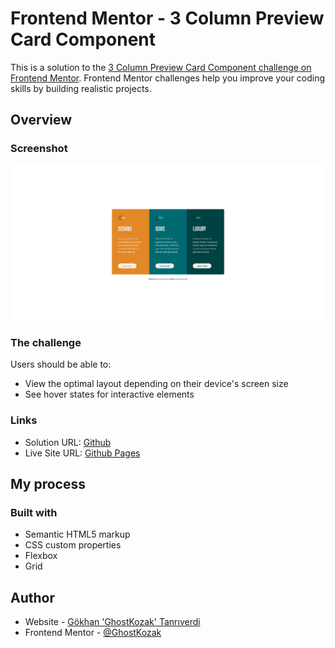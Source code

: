 # Frontend Mentor - 3 Column Preview Card Component

This is a solution to the [3 Column Preview Card Component challenge on Frontend Mentor](https://www.frontendmentor.io/challenges/3column-preview-card-component-pH92eAR2-). Frontend Mentor challenges help you improve your coding skills by building realistic projects. 

## Overview

### Screenshot

![Screenshot of the project](./screenshot.png)

### The challenge

Users should be able to:

- View the optimal layout depending on their device's screen size
- See hover states for interactive elements

### Links

- Solution URL: [Github](https://github.com/GhostKozak/frontendMentor-preview-card-component)
- Live Site URL: [Github Pages](https://ghostkozak.github.io/frontendMentor-preview-card-component)

## My process

### Built with

- Semantic HTML5 markup
- CSS custom properties
- Flexbox
- Grid


## Author

- Website - [Gökhan 'GhostKozak' Tanrıverdi](https://www.kozak.work)
- Frontend Mentor - [@GhostKozak](https://www.frontendmentor.io/profile/GhostKozak)
